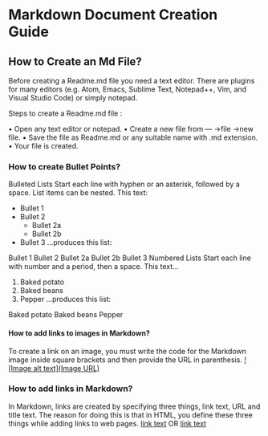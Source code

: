 # Markdown Document Creation Guide 

## How to Create an Md File?

Before creating a Readme.md file you need a text editor. There are plugins for many editors (e.g. Atom, Emacs, Sublime Text, Notepad++, Vim, and Visual Studio Code) or simply notepad.

Steps to create a Readme.md file :

•	Open any text editor or notepad.
•	Create a new file from — →file →new file.
•	Save the file as Readme.md or any suitable name with .md extension.
•	Your file is created.

### How to create Bullet Points?

Bulleted Lists
Start each line with hyphen or an asterisk, followed by a space. List items can be nested. This text:

* Bullet 1
* Bullet 2
  * Bullet 2a
  * Bullet 2b
* Bullet 3
...produces this list:

Bullet 1
Bullet 2
Bullet 2a
Bullet 2b
Bullet 3
Numbered Lists
Start each line with number and a period, then a space. This text…

1. Baked potato
2. Baked beans
3. Pepper
...produces this list:

Baked potato
Baked beans
Pepper

#### How to add links to images in Markdown?
To create a link on an image, you must write the code for the Markdown image inside square brackets and then provide the URL in parenthesis.
[![Image alt text](Image URL)](URL)

### How to add links in Markdown?
In Markdown, links are created by specifying three things, link text, URL and title text. The reason for doing this is that in HTML, you define these three things while adding links to web pages.
[link text](URL 'title text')
OR
[link text](URL "title text")
